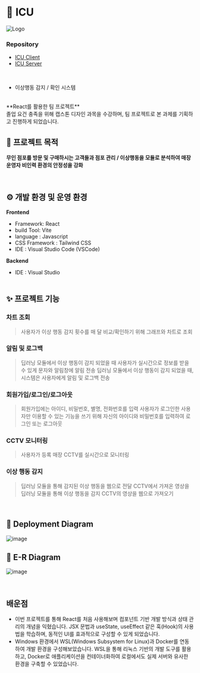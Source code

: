 # 👀 ICU
![Logo](https://github.com/https-github-com-icu/.github/assets/122202949/9d4455be-a71e-45da-865e-889253d5d745)

### Repository 
- [ICU Client](https://github.com/https-github-com-icu/icu-frontend) <br>
- [ICU Server](https://github.com/https-github-com-icu/icu-backend)
<br>

- 이상행동 감지 / 확인 시스템
<br>
**React를 활용한 팀 프로젝트**
  <br>
졸업 요건 충족을 위해 캡스톤 디자인 과목을 수강하며, 팀 프로젝트로 본 과제를 기획하고 진행하게 되었습니다.
 
## 📌 프로젝트 목적
**무인 점포를 방문 및 구매하시는 고객들과 점포 관리 / 이상행동을 모듈로 분석하여 매장 운영자 비인력 환경의 안정성을 강화**
<br>


<br>


## ⚙️ 개발 환경 및 운영 환경
**Frontend**
- Framework: React
- build Tool: Vite
- language : Javascript
- CSS Framework : Tailwind CSS
- IDE : Visual Studio Code (VSCode)

**Backend**
- IDE : Visual Studio
<br><br>
  
## ✨ 프로젝트 기능
### 차트 조회
> 사용자가 이상 행동 감지 횟수를 매 달 비교/확인하기 위해 그래프와 차트로 조회
### 알림 및 로그백
> 딥러닝 모듈에서 이상 행동이 감지 되었을 때 사용자가 실시간으로 정보를 받을 수 있게 문자와 알림창에 알림 전송
> 딥러닝 모듈에서 이상 행동이 감지 되었을 때, 시스템은 사용자에게 알림 및 로그백 전송
### 회원가입/로그인/로그아웃
> 회원가입에는 아이디, 비밀번호, 별명, 전화번호를 입력
> 사용자가 로그인한 사용자만 이용할 수 있는 기능을 쓰기 위해 자신의 아이디와 비밀번호를 입력하여 로그인 또는 로그아웃
### CCTV 모니터링
> 사용자가 등록 매장 CCTV를 실시간으로 모니터링
### 이상 행동 감지
> 딥러닝 모듈을 통해 감지된 이상 행동을 웹으로 전달
> CCTV에서 가져온 영상을 딥러닝 모듈을 통해 이상 행동을 감지
> CCTV의 영상을 웹으로 가져오기



<br>

## 📑 Deployment Diagram
![image](https://github.com/https-github-com-icu/.github/assets/122202949/801af21a-4da6-4f42-91ed-c0689ff70ec2) <br>

## 📑 E-R Diagram
![image](https://github.com/https-github-com-icu/.github/assets/122202949/e8f72f31-4c62-42b7-9221-ca529edf1b4c)

<br>

## 배운점
- 이번 프로젝트를 통해 React를 처음 사용해보며 컴포넌트 기반 개발 방식과 상태 관리의 개념을 익혔습니다. JSX 문법과 useState, useEffect 같은 훅(Hook)의 사용법을 학습하며, 동적인 UI를 효과적으로 구성할 수 있게 되었습니다.
- Windows 환경에서 WSL(Windows Subsystem for Linux)과 Docker를 연동하여 개발 환경을 구성해보았습니다. WSL을 통해 리눅스 기반의 개발 도구를 활용하고, Docker로 애플리케이션을 컨테이너화하여 로컬에서도 실제 서버와 유사한 환경을 구축할 수 있었습니다.
